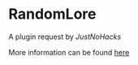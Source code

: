 # RandomLore
A plugin request by *JustNoHacks*

More information can be found [here](https://bukkit.org/threads/432448/)
